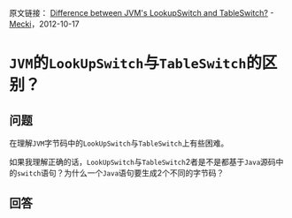 原文链接： [Difference between JVM's LookupSwitch and TableSwitch?](https://stackoverflow.com/questions/10287700/difference-between-jvms-lookupswitch-and-tableswitch) - [Mecki](https://stackoverflow.com/users/15809/mecki)，2012-10-17  

# `JVM`的`LookUpSwitch`与`TableSwitch`的区别？

## 问题

在理解`JVM`字节码中的`LookUpSwitch`与`TableSwitch`上有些困难。

如果我理解正确的话，`LookUpSwitch`与`TableSwitch`2者是不是都基于`Java`源码中的`switch`语句？为什么一个`Java`语句要生成2个不同的字节码？

## 回答







